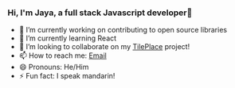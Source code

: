 ### Hi, I'm Jaya, a full stack Javascript developer👋



- 🔭 I’m currently working on contributing to open source libraries
- 🌱 I’m currently learning React
- 👯 I’m looking to collaborate on my [TilePlace](https://github.com/JayaDeHart/TilePlace-Frontend) project!
- 📫 How to reach me:  [Email](dehartj97@gmail.com)
- 😄 Pronouns: He/Him
- ⚡ Fun fact: I speak mandarin!

